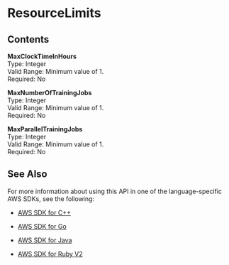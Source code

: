 # ResourceLimits<a name="API_hpo_ResourceLimits"></a>

## Contents<a name="API_hpo_ResourceLimits_Contents"></a>

 **MaxClockTimeInHours**   
Type: Integer  
Valid Range: Minimum value of 1\.  
Required: No

 **MaxNumberOfTrainingJobs**   
Type: Integer  
Valid Range: Minimum value of 1\.  
Required: No

 **MaxParallelTrainingJobs**   
Type: Integer  
Valid Range: Minimum value of 1\.  
Required: No

## See Also<a name="API_hpo_ResourceLimits_SeeAlso"></a>

For more information about using this API in one of the language\-specific AWS SDKs, see the following:

+  [AWS SDK for C\+\+](http://docs.aws.amazon.com/goto/SdkForCpp/sagemakerhpo-2017-11-08/ResourceLimits) 

+  [AWS SDK for Go](http://docs.aws.amazon.com/goto/SdkForGoV1/sagemakerhpo-2017-11-08/ResourceLimits) 

+  [AWS SDK for Java](http://docs.aws.amazon.com/goto/SdkForJava/sagemakerhpo-2017-11-08/ResourceLimits) 

+  [AWS SDK for Ruby V2](http://docs.aws.amazon.com/goto/SdkForRubyV2/sagemakerhpo-2017-11-08/ResourceLimits) 